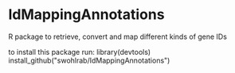 # IdMappingAnnotations
R package to retrieve, convert and map different kinds of gene IDs

to  install this package run:
library(devtools)
install_github("swohlrab/IdMappingAnnotations")
